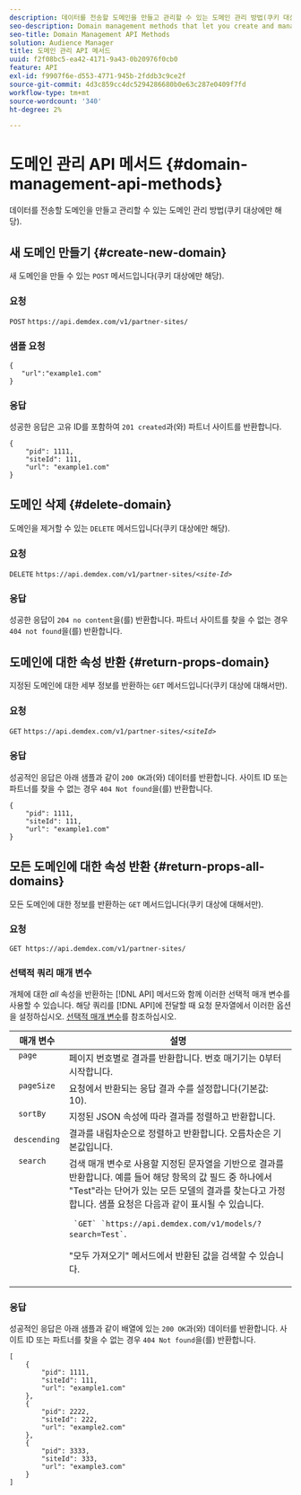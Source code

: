 ```yaml
---
description: 데이터를 전송할 도메인을 만들고 관리할 수 있는 도메인 관리 방법(쿠키 대상에만 해당).
seo-description: Domain management methods that let you create and manage the domains to which you want to send data (for cookie destinations only).
seo-title: Domain Management API Methods
solution: Audience Manager
title: 도메인 관리 API 메서드
uuid: f2f08bc5-ea42-4171-9a43-0b20976f0cb0
feature: API
exl-id: f9907f6e-d553-4771-945b-2fddb3c9ce2f
source-git-commit: 4d3c859cc4dc5294286680b0e63c287e0409f7fd
workflow-type: tm+mt
source-wordcount: '340'
ht-degree: 2%

---
```


# 도메인 관리 API 메서드 {#domain-management-api-methods}

데이터를 전송할 도메인을 만들고 관리할 수 있는 도메인 관리 방법(쿠키 대상에만 해당).

<!-- c_partner_site.xml -->

## 새 도메인 만들기 {#create-new-domain}

새 도메인을 만들 수 있는 `POST` 메서드입니다(쿠키 대상에만 해당).

<!-- r_post_new_partner_site.xml -->

### 요청

`POST` `https://api.demdex.com/v1/partner-sites/`

### 샘플 요청

```
{
   "url":"example1.com"
}
```

### 응답

성공한 응답은 고유 ID를 포함하여 `201 created`과(와) 파트너 사이트를 반환합니다.

```
{
    "pid": 1111,
    "siteId": 111,
    "url": "example1.com"
}
```

## 도메인 삭제 {#delete-domain}

도메인을 제거할 수 있는 `DELETE` 메서드입니다(쿠키 대상에만 해당).

<!-- r_delete_partner_site.xml -->

### 요청

`DELETE` `https://api.demdex.com/v1/partner-sites/`*`<site-Id>`*

### 응답

성공한 응답이 `204 no content`을(를) 반환합니다. 파트너 사이트를 찾을 수 없는 경우 `404 not found`을(를) 반환합니다.

## 도메인에 대한 속성 반환 {#return-props-domain}

지정된 도메인에 대한 세부 정보를 반환하는 `GET` 메서드입니다(쿠키 대상에 대해서만).

<!-- r_get_partner_site.xml -->

### 요청

`GET` `https://api.demdex.com/v1/partner-sites/`*`<siteId>`*

### 응답

성공적인 응답은 아래 샘플과 같이 `200 OK`과(와) 데이터를 반환합니다. 사이트 ID 또는 파트너를 찾을 수 없는 경우 `404 Not found`을(를) 반환합니다.

```
{
    "pid": 1111,
    "siteId": 111,
    "url": "example1.com"
}
```

## 모든 도메인에 대한 속성 반환 {#return-props-all-domains}

모든 도메인에 대한 정보를 반환하는 `GET` 메서드입니다(쿠키 대상에 대해서만).

<!-- r_get_partner_sites.xml -->

### 요청

`GET https://api.demdex.com/v1/partner-sites/`

### 선택적 쿼리 매개 변수

개체에 대한 *all* 속성을 반환하는 [!DNL API] 메서드와 함께 이러한 선택적 매개 변수를 사용할 수 있습니다. 해당 쿼리를 [!DNL API]에 전달할 때 요청 문자열에서 이러한 옵션을 설정하십시오. [선택적 매개 변수](../../api/rest-api-main/aam-api-getting-started.md#optional-api-query-parameters)를 참조하십시오.

<table id="table_B05A8EE22C9A4C72B84A8479E1AB7D0A"> 
 <thead> 
  <tr> 
   <th colname="col1" class="entry"> 매개 변수 </th> 
   <th colname="col2" class="entry"> 설명 </th> 
  </tr>
 </thead>
 <tbody> 
  <tr valign="top"> 
   <td colname="col1"><code> page</code> </td> 
   <td colname="col2"> 페이지 번호별로 결과를 반환합니다. 번호 매기기는 0부터 시작합니다. </td> 
  </tr> 
  <tr valign="top"> 
   <td colname="col1"><code> pageSize</code> </td> 
   <td colname="col2"> 요청에서 반환되는 응답 결과 수를 설정합니다(기본값: 10). </td>
  </tr>
  <tr valign="top"> 
   <td colname="col1"><code> sortBy</code> </td> 
   <td colname="col2"> 지정된 JSON 속성에 따라 결과를 정렬하고 반환합니다. </td>
  </tr>
  <tr valign="top"> 
   <td colname="col1"><code> descending</code> </td>
   <td colname="col2"> 결과를 내림차순으로 정렬하고 반환합니다. 오름차순은 기본값입니다. </td>
  </tr>
  <tr valign="top">
   <td colname="col1"><code> search</code> </td>
   <td colname="col2">검색 매개 변수로 사용할 지정된 문자열을 기반으로 결과를 반환합니다. 예를 들어 해당 항목의 값 필드 중 하나에서 "Test"라는 단어가 있는 모든 모델의 결과를 찾는다고 가정합니다. 샘플 요청은 다음과 같이 표시될 수 있습니다. <p><code> `GET` `https://api.demdex.com/v1/models/?search=Test`</code>. </p> <p>"모두 가져오기" 메서드에서 반환된 값을 검색할 수 있습니다. </p> </td>
  </tr> 
 </tbody> 
</table>

### 응답

성공적인 응답은 아래 샘플과 같이 배열에 있는 `200 OK`과(와) 데이터를 반환합니다. 사이트 ID 또는 파트너를 찾을 수 없는 경우 `404 Not found`을(를) 반환합니다.

```
[
    {
        "pid": 1111,
        "siteId": 111,
        "url": "example1.com"
    },
    {
        "pid": 2222,
        "siteId": 222,
        "url": "example2.com"
    },
    {
        "pid": 3333,
        "siteId": 333,
        "url": "example3.com"
    }
]
```
